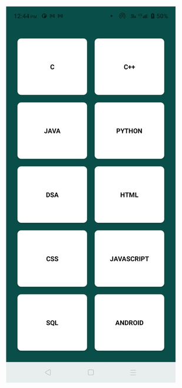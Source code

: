 
![Alt img](https://github.com/visu512/CardView-design/blob/e0c64d010bb4ab91870c0551b015a39dd70e61ce/WhatsApp%20Image%202024-09-28%20at%2012.44.54_cacfbde1.jpg
)
